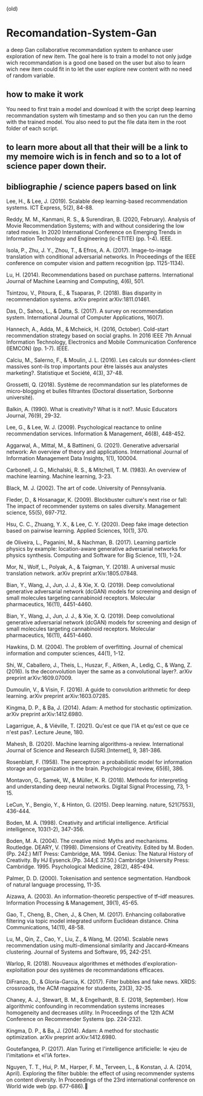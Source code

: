 (old)
# Recomandation-System-Gan
a deep Gan collaborative recommandation system to enhance user exploration of new item. The goal here is to train a model to not only judge wich recommandation is a good one based on the user but also to learn wich new item could fit in to let the user explore new content with no need of random variable.

## how to make it work

You need to first train a model and download it with the script deep learning recommandation system wih timestamp and so then you can run the demo with the trained model.
You also need to put the file data item in the root folder of each script.

## to learn more about all that their will be a link to my memoire wich is in fench and so to a lot of science paper down their.




## bibliographie / science papers based on link

Lee, H., & Lee, J. (2019). Scalable deep learning-based recommendation systems. ICT Express, 5(2), 84-88.

Reddy, M. M., Kanmani, R. S., & Surendiran, B. (2020, February). Analysis of Movie Recommendation Systems; with and without considering the low rated movies. In 2020 International Conference on Emerging Trends in Information Technology and Engineering (ic-ETITE) (pp. 1-4). IEEE.

Isola, P., Zhu, J. Y., Zhou, T., & Efros, A. A. (2017). Image-to-image translation with conditional adversarial networks. In Proceedings of the IEEE conference on computer vision and pattern recognition (pp. 1125-1134).

Lu, H. (2014). Recommendations based on purchase patterns. International Journal of Machine Learning and Computing, 4(6), 501.

Tsintzou, V., Pitoura, E., & Tsaparas, P. (2018). Bias disparity in recommendation systems. arXiv preprint arXiv:1811.01461.

Das, D., Sahoo, L., & Datta, S. (2017). A survey on recommendation system. International Journal of Computer Applications, 160(7).

Hannech, A., Adda, M., & Mcheick, H. (2016, October). Cold-start recommendation strategy based on social graphs. In 2016 IEEE 7th Annual Information Technology, Electronics and Mobile Communication Conference (IEMCON) (pp. 1-7). IEEE.

Calciu, M., Salerno, F., & Moulin, J. L. (2016). Les calculs sur données-client massives sont-ils trop importants pour être laissés aux analystes marketing?. Statistique et Société, 4(3), 37-48.

Grossetti, Q. (2018). Système de recommandation sur les plateformes de micro-blogging et bulles filtrantes (Doctoral dissertation, Sorbonne université).

Balkin, A. (1990). What is creativity? What is it not?. Music Educators Journal, 76(9), 29-32.

Lee, G., & Lee, W. J. (2009). Psychological reactance to online recommendation services. Information & Management, 46(8), 448-452.

Aggarwal, A., Mittal, M., & Battineni, G. (2021). Generative adversarial network: An overview of theory and applications. International Journal of Information Management Data Insights, 1(1), 100004.

Carbonell, J. G., Michalski, R. S., & Mitchell, T. M. (1983). An overview of machine learning. Machine learning, 3-23.

Black, M. J. (2002). The art of code. University of Pennsylvania.

Fleder, D., & Hosanagar, K. (2009). Blockbuster culture's next rise or fall: The impact of recommender systems on sales diversity. Management science, 55(5), 697-712.

Hsu, C. C., Zhuang, Y. X., & Lee, C. Y. (2020). Deep fake image detection based on pairwise learning. Applied Sciences, 10(1), 370.

de Oliveira, L., Paganini, M., & Nachman, B. (2017). Learning particle physics by example: location-aware generative adversarial networks for physics synthesis. Computing and Software for Big Science, 1(1), 1-24.

Mor, N., Wolf, L., Polyak, A., & Taigman, Y. (2018). A universal music translation network. arXiv preprint arXiv:1805.07848.

Bian, Y., Wang, J., Jun, J. J., & Xie, X. Q. (2019). Deep convolutional generative adversarial network (dcGAN) models for screening and design of small molecules targeting cannabinoid receptors. Molecular pharmaceutics, 16(11), 4451-4460.

Bian, Y., Wang, J., Jun, J. J., & Xie, X. Q. (2019). Deep convolutional generative adversarial network (dcGAN) models for screening and design of small molecules targeting cannabinoid receptors. Molecular pharmaceutics, 16(11), 4451-4460.

Hawkins, D. M. (2004). The problem of overfitting. Journal of chemical information and computer sciences, 44(1), 1-12.

Shi, W., Caballero, J., Theis, L., Huszar, F., Aitken, A., Ledig, C., & Wang, Z. (2016). Is the deconvolution layer the same as a convolutional layer?. arXiv preprint arXiv:1609.07009.

Dumoulin, V., & Visin, F. (2016). A guide to convolution arithmetic for deep learning. arXiv preprint arXiv:1603.07285.

Kingma, D. P., & Ba, J. (2014). Adam: A method for stochastic optimization. arXiv preprint arXiv:1412.6980.

Lagarrigue, A., & Viéville, T. (2021). Qu'est ce que l'IA et qu'est ce que ce n'est pas?. Lecture Jeune, 180. 

Mahesh, B. (2020). Machine learning algorithms-a review. International Journal of Science and Research (IJSR).[Internet], 9, 381-386.

Rosenblatt, F. (1958). The perceptron: a probabilistic model for information storage and organization in the brain. Psychological review, 65(6), 386.

Montavon, G., Samek, W., & Müller, K. R. (2018). Methods for interpreting and understanding deep neural networks. Digital Signal Processing, 73, 1-15.

LeCun, Y., Bengio, Y., & Hinton, G. (2015). Deep learning. nature, 521(7553), 436-444.

Boden, M. A. (1998). Creativity and artificial intelligence. Artificial intelligence, 103(1-2), 347-356.

Boden, M. A. (2004). The creative mind: Myths and mechanisms. Routledge.
DEARY, V. (1998). Dimensions of Creativity. Edited by M. Boden.(Pp. 242.) MIT Press: Cambridge, MA. 1994. Genius: The Natural History of Creativity. By HJ Eysenck.(Pp. 344;£ 37.50.) Cambridge University Press: Cambridge. 1995. Psychological Medicine, 28(2), 485-494.

Palmer, D. D. (2000). Tokenisation and sentence segmentation. Handbook of natural language processing, 11-35.

Aizawa, A. (2003). An information-theoretic perspective of tf–idf measures. Information Processing & Management, 39(1), 45-65.

Gao, T., Cheng, B., Chen, J., & Chen, M. (2017). Enhancing collaborative filtering via topic model integrated uniform Euclidean distance. China Communications, 14(11), 48-58.

Lu, M., Qin, Z., Cao, Y., Liu, Z., & Wang, M. (2014). Scalable news recommendation using multi-dimensional similarity and Jaccard–Kmeans clustering. Journal of Systems and Software, 95, 242-251.

Warlop, R. (2018). Nouveaux algorithmes et méthodes d'exploration-exploitation pour des systèmes de recommandations efficaces.

DiFranzo, D., & Gloria-Garcia, K. (2017). Filter bubbles and fake news. XRDS: crossroads, the ACM magazine for students, 23(3), 32-35.

Chaney, A. J., Stewart, B. M., & Engelhardt, B. E. (2018, September). How algorithmic confounding in recommendation systems increases homogeneity and decreases utility. In Proceedings of the 12th ACM Conference on Recommender Systems (pp. 224-232).

Kingma, D. P., & Ba, J. (2014). Adam: A method for stochastic optimization. arXiv preprint arXiv:1412.6980.

Goutefangea, P. (2017). Alan Turing et l'intelligence artificielle: le «jeu de l'imitation» et «l'IA forte».

Nguyen, T. T., Hui, P. M., Harper, F. M., Terveen, L., & Konstan, J. A. (2014, April). Exploring the filter bubble: the effect of using recommender systems on content diversity. In Proceedings of the 23rd international conference on World wide web (pp. 677-686).
